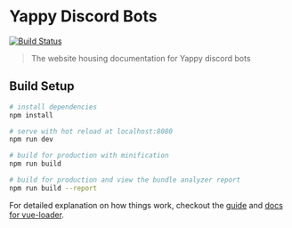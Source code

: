 # Yappy Discord Bots
[![Build Status](https://travis-ci.org/YappyBots/website.svg?branch=master)](https://travis-ci.org/YappyBots/website)

> The website housing documentation for Yappy discord bots

## Build Setup

``` bash
# install dependencies
npm install

# serve with hot reload at localhost:8080
npm run dev

# build for production with minification
npm run build

# build for production and view the bundle analyzer report
npm run build --report
```

For detailed explanation on how things work, checkout the [guide](http://vuejs-templates.github.io/webpack/) and [docs for vue-loader](http://vuejs.github.io/vue-loader).
